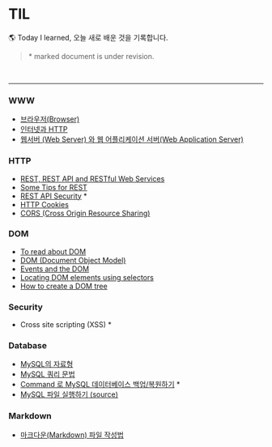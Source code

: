 # TIL

🌎 Today I learned, 오늘 새로 배운 것을 기록합니다.

> \* marked document is under revision.

<br>

---

### WWW

- [브라우저(Browser)](https://github.com/estellechoi/TIL/blob/master/www/browser.md)
- [인터넷과 HTTP](https://github.com/estellechoi/TIL/blob/master/www/http.md)
- [웹서버 (Web Server) 와 웹 어플리케이션 서버(Web Application Server)](https://github.com/estellechoi/TIL/blob/master/www/was.md)

### HTTP

- [REST, REST API and RESTful Web Services](https://github.com/estellechoi/TIL/blob/master/Http/rest.md)
- [Some Tips for REST](https://github.com/estellechoi/TIL/blob/master/Http/restTips.md)
- [REST API Security](https://github.com/estellechoi/TIL/blob/master/Http/restSecurity.md) \*
- [HTTP Cookies](https://github.com/estellechoi/TIL/blob/master/Http/cookie.md)
- [CORS (Cross Origin Resource Sharing)](https://github.com/estellechoi/TIL/blob/master/Http/cors.md)

### DOM

- [To read about DOM](https://github.com/estellechoi/TIL/blob/master/Dom/toRead.md)
- [DOM (Document Object Model)](https://github.com/estellechoi/TIL/blob/master/Dom/dom.md)
- [Events and the DOM](https://github.com/estellechoi/TIL/blob/master/Dom/domEvent.md)
- [Locating DOM elements using selectors](https://github.com/estellechoi/TIL/blob/master/Dom/domSelector.md)
- [How to create a DOM tree](https://github.com/estellechoi/TIL/blob/master/Dom/domcreation.md)

### Security

- Cross site scripting (XSS) \*

### Database

- [MySQL의 자료형](https://github.com/estellechoi/TIL/blob/master/mySQL/dataType.md)
- [MySQL 쿼리 문법](https://github.com/estellechoi/TIL/blob/master/mySQL/query.md)
- [Command 로 MySQL 데이터베이스 백업/복원하기](https://github.com/estellechoi/TIL/blob/master/mySQL/mysqldump.md) \*
- [MySQL 파일 실행하기 (source)](https://github.com/estellechoi/TIL/blob/master/mySQL/source.md)

### Markdown

- [마크다운(Markdown) 파일 작성법](https://github.com/estellechoi/TIL/blob/master/markdown/grammar.md)
